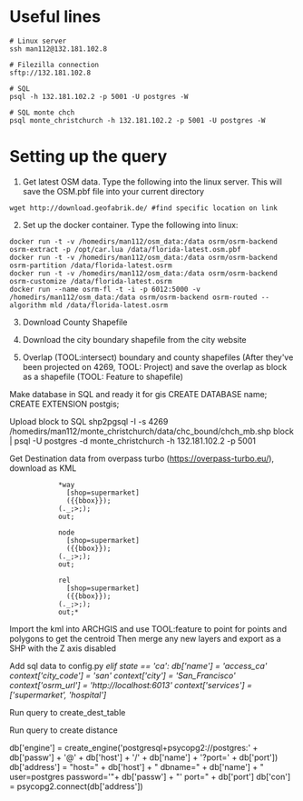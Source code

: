 
# Useful lines
```
# Linux server
ssh man112@132.181.102.8

# Filezilla connection
sftp://132.181.102.8

# SQL
psql -h 132.181.102.2 -p 5001 -U postgres -W

# SQL monte chch
psql monte_christchurch -h 132.181.102.2 -p 5001 -U postgres -W
```


# Setting up the query

1. Get latest OSM data. Type the following into the linux server. This will save the OSM.pbf file into your current directory

```
wget http://download.geofabrik.de/ #find specific location on link
```

2. Set up the docker container. Type the following into linux:
```
docker run -t -v /homedirs/man112/osm_data:/data osrm/osrm-backend osrm-extract -p /opt/car.lua /data/florida-latest.osm.pbf
docker run -t -v /homedirs/man112/osm_data:/data osrm/osrm-backend osrm-partition /data/florida-latest.osrm
docker run -t -v /homedirs/man112/osm_data:/data osrm/osrm-backend osrm-customize /data/florida-latest.osrm
docker run --name osrm-fl -t -i -p 6012:5000 -v /homedirs/man112/osm_data:/data osrm/osrm-backend osrm-routed --algorithm mld /data/florida-latest.osrm
```


3. Download County Shapefile

4. Download the city boundary shapefile from the city website

5. Overlap (TOOL:intersect) boundary and county shapefiles (After they've been projected on 4269, TOOL: Project) and save the overlap as block as a shapefile (TOOL: Feature to shapefile)

Make database in SQL and ready it for gis
  CREATE DATABASE name;
  CREATE EXTENSION postgis;

Upload block to SQL
shp2pgsql -I -s 4269 /homedirs/man112/monte_christchurch/data/chc_bound/chch_mb.shp block | psql -U postgres -d monte_christchurch -h 132.181.102.2 -p 5001

Get Destination data from overpass turbo (https://overpass-turbo.eu/), download as KML

                *way
                  [shop=supermarket]
                  ({{bbox}});
                (._;>;);
                out;

                node
                  [shop=supermarket]
                  ({{bbox}});
                (._;>;);
                out;

                rel
                  [shop=supermarket]
                  ({{bbox}});
                (._;>;);
                out;*

Import the kml into ARCHGIS and use TOOL:feature to point for points and polygons to get the centroid
Then merge any new layers and export as a SHP with the Z axis disabled

Add sql data to config.py
    *elif state == 'ca':
        db['name'] = 'access_ca'
        context['city_code'] = 'san'
        context['city'] = 'San_Francisco'
        context['osrm_url'] = 'http://localhost:6013'
        context['services'] = ['supermarket', 'hospital']*

Run query to create_dest_table

Run query to create distance

db['engine'] = create_engine('postgresql+psycopg2://postgres:' + db['passw'] + '@' + db['host'] + '/' + db['name'] + '?port=' + db['port'])
db['address'] = "host=" + db['host'] + " dbname=" + db['name'] + " user=postgres password='"+ db['passw'] + "' port=" + db['port']
db['con'] = psycopg2.connect(db['address'])

